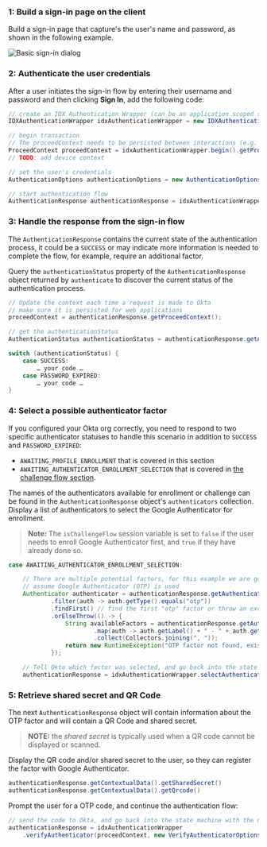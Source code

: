 ### 1: Build a sign-in page on the client

Build a sign-in page that capture's the user's name and password, as shown in the following example.

![Basic sign-in dialog](/img/authenticators/java-authenticators-signinform.png)

### 2: Authenticate the user credentials

After a user initiates the sign-in flow by entering their username and password and then clicking **Sign In**, add the following code:

```java
// create an IDX Authentication Wrapper (can be an application scoped singleton)
IDXAuthenticationWrapper idxAuthenticationWrapper = new IDXAuthenticationWrapper();

// begin transaction
// The proceedContext needs to be persisted between interactions (e.g. stored in a HttpSession for web apps)
ProceedContext proceedContext = idxAuthenticationWrapper.begin().getProceedContext();
// TODO: add device context

// set the user's credentials
AuthenticationOptions authenticationOptions = new AuthenticationOptions(username, password);

// start authentication flow
AuthenticationResponse authenticationResponse = idxAuthenticationWrapper.authenticate(authenticationOptions, proceedContext);
```

### 3: Handle the response from the sign-in flow

The `AuthenticationResponse` contains the current state of the authentication process, it could be a `SUCCESS` or may indicate more information is needed to complete the flow, for example, require an additional factor.

Query the `authenticationStatus` property of the `AuthenticationResponse` object returned by `authenticate` to discover the current status of the authentication process.

```java
// Update the context each time a request is made to Okta
// make sure it is persisted for web applications
proceedContext = authenticationResponse.getProceedContext();

// get the authenticationStatus
AuthenticationStatus authenticationStatus = authenticationResponse.getAuthenticationStatus();

switch (authenticationStatus) {
    case SUCCESS:
        … your code …
    case PASSWORD_EXPIRED:
        … your code …
}
```

### 4: Select a possible authenticator factor

If you configured your Okta org correctly, you need to respond to two specific authenticator statuses to handle this scenario in addition to `SUCCESS` and `PASSWORD_EXPIRED`:

* `AWAITING_PROFILE_ENROLLMENT` that is covered in this section
* `AWAITING_AUTHENTICATOR_ENROLLMENT_SELECTION` that is covered in [the challenge flow section](#integrate-sdk-for-authenticator-challenge).

The names of the authenticators available for enrollment or challenge can be found in the `AuthenticationResponse` object's `authenticators` collection. Display a list of authenticators to select the Google Authenticator for enrollment.

> **Note:** The `isChallengeFlow` session variable is set to `false` if the user needs to enroll Google Authenticator first, and `true` if they have already done so.

```java
case AWAITING_AUTHENTICATOR_ENROLLMENT_SELECTION:

    // There are multiple potential factors, for this example we are going to
    // assume Google Authenticator (OTP) is used
    Authenticator authenticator = authenticationResponse.getAuthenticators().stream()
            .filter(auth -> auth.getType().equals("otp"))
            .findFirst() // find the first "otp" factor or throw an exception
            .orElseThrow(() -> {
                String availableFactors = authenticationResponse.getAuthenticators().stream()
                        .map(auth -> auth.getLabel() + " - " + auth.getType())
                        .collect(Collectors.joining(", "));
                return new RuntimeException("OTP factor not found, existing options: " + availableFactors);
            });

    // Tell Okta which factor was selected, and go back into the state machine with the new response
    authenticationResponse = idxAuthenticationWrapper.selectAuthenticator(proceedContext, authenticator);
```

### 5: Retrieve shared secret and QR Code

The next `AuthenticationResponse` object will contain information about the OTP factor and will contain a QR Code and shared secret.

> **NOTE:** the _shared secret_ is typically used when a QR code cannot be displayed or scanned.

Display the QR code and/or shared secret to the user, so they can register the factor with Google Authenticator.

```java
authenticationResponse.getContextualData().getSharedSecret()
authenticationResponse.getContextualData().getQrcode()
```

Prompt the user for a OTP code, and continue the authentication flow:

```java
// send the code to Okta, and go back into the state machine with the new response
authenticationResponse = idxAuthenticationWrapper
    .verifyAuthenticator(proceedContext, new VerifyAuthenticatorOptions(code));
```

